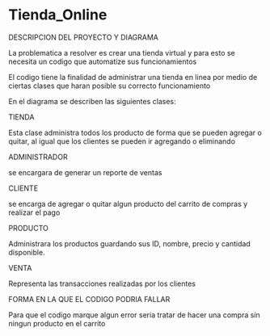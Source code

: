 # Tienda_Online
DESCRIPCION DEL PROYECTO Y DIAGRAMA

La problematica a resolver es crear una tienda virtual y para esto se necesita un codigo que automatize sus funcionamientos 

El codigo tiene la finalidad de administrar una tienda en linea por medio de ciertas clases que haran posible su correcto funcionamiento

En el diagrama se describen las siguientes clases:

TIENDA

Esta clase administra todos los producto de forma que se pueden agregar o quitar, al igual que los clientes se pueden ir agregando o eliminando

ADMINISTRADOR

se encargara de generar un reporte de ventas

CLIENTE

se encarga de agregar o quitar algun producto del carrito de compras y realizar el pago

PRODUCTO

Administrara los productos guardando sus ID, nombre, precio y cantidad disponible.

VENTA

Representa las transacciones realizadas por los clientes


FORMA EN LA QUE EL CODIGO PODRIA FALLAR

Para que el codigo marque algun error seria tratar de hacer una compra sin ningun producto en el carrito

